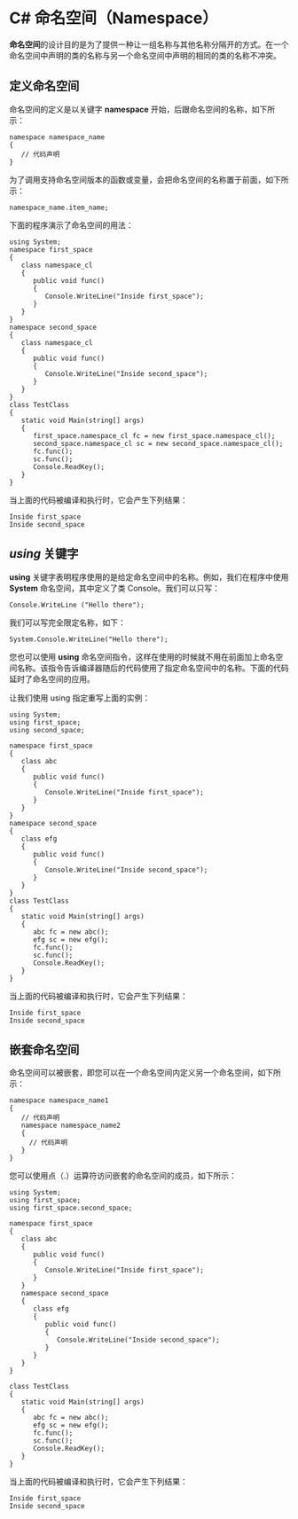 
# C# 命名空间（Namespace）

**命名空间**的设计目的是为了提供一种让一组名称与其他名称分隔开的方式。在一个命名空间中声明的类的名称与另一个命名空间中声明的相同的类的名称不冲突。

## 定义命名空间

命名空间的定义是以关键字 **namespace** 开始，后跟命名空间的名称，如下所示：

```
namespace namespace_name
{
   // 代码声明
}

```

为了调用支持命名空间版本的函数或变量，会把命名空间的名称置于前面，如下所示：

```
namespace_name.item_name;

```

下面的程序演示了命名空间的用法：

```
using System;
namespace first_space
{
   class namespace_cl
   {
      public void func()
      {
         Console.WriteLine("Inside first_space");
      }
   }
}
namespace second_space
{
   class namespace_cl
   {
      public void func()
      {
         Console.WriteLine("Inside second_space");
      }
   }
}   
class TestClass
{
   static void Main(string[] args)
   {
      first_space.namespace_cl fc = new first_space.namespace_cl();
      second_space.namespace_cl sc = new second_space.namespace_cl();
      fc.func();
      sc.func();
      Console.ReadKey();
   }
}

```

当上面的代码被编译和执行时，它会产生下列结果：

```
Inside first_space
Inside second_space

```

## _using_ 关键字

**using** 关键字表明程序使用的是给定命名空间中的名称。例如，我们在程序中使用 **System** 命名空间，其中定义了类 Console。我们可以只写：

```
Console.WriteLine ("Hello there");

```

我们可以写完全限定名称，如下：

```
System.Console.WriteLine("Hello there");

```

您也可以使用 **using** 命名空间指令，这样在使用的时候就不用在前面加上命名空间名称。该指令告诉编译器随后的代码使用了指定命名空间中的名称。下面的代码延时了命名空间的应用。

让我们使用 using 指定重写上面的实例：

```
using System;
using first_space;
using second_space;

namespace first_space
{
   class abc
   {
      public void func()
      {
         Console.WriteLine("Inside first_space");
      }
   }
}
namespace second_space
{
   class efg
   {
      public void func()
      {
         Console.WriteLine("Inside second_space");
      }
   }
}   
class TestClass
{
   static void Main(string[] args)
   {
      abc fc = new abc();
      efg sc = new efg();
      fc.func();
      sc.func();
      Console.ReadKey();
   }
}

```

当上面的代码被编译和执行时，它会产生下列结果：

```
Inside first_space
Inside second_space

```

## 嵌套命名空间

命名空间可以被嵌套，即您可以在一个命名空间内定义另一个命名空间，如下所示：

```
namespace namespace_name1 
{
   // 代码声明
   namespace namespace_name2 
   {
     // 代码声明
   }
}

```

您可以使用点（.）运算符访问嵌套的命名空间的成员，如下所示：

```
using System;
using first_space;
using first_space.second_space;

namespace first_space
{
   class abc
   {
      public void func()
      {
         Console.WriteLine("Inside first_space");
      }
   }
   namespace second_space
   {
      class efg
      {
         public void func()
         {
            Console.WriteLine("Inside second_space");
         }
      }
   }   
}

class TestClass
{
   static void Main(string[] args)
   {
      abc fc = new abc();
      efg sc = new efg();
      fc.func();
      sc.func();
      Console.ReadKey();
   }
}

```

当上面的代码被编译和执行时，它会产生下列结果：

```
Inside first_space
Inside second_space

```

